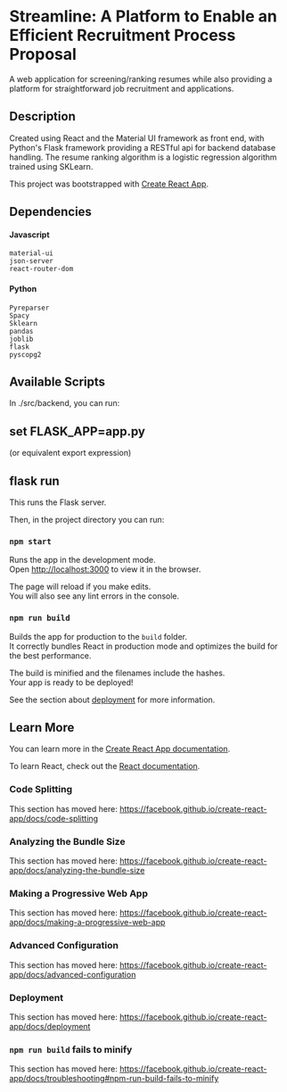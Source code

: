 # Streamline: A Platform to Enable an Efficient Recruitment Process Proposal

A web application for screening/ranking resumes while also providing a platform for straightforward job recruitment and applications.

## Description
Created using React and the Material UI framework as front end, with Python's Flask framework providing a RESTful api for backend database handling. The resume ranking algorithm is a logistic regression algorithm trained using SKLearn.

This project was bootstrapped with [Create React App](https://github.com/facebook/create-react-app).
## Dependencies
#### Javascript
    material-ui
    json-server
    react-router-dom
#### Python
    Pyreparser
    Spacy
    Sklearn
    pandas
    joblib
    flask
    pyscopg2
## Available Scripts
In ./src/backend, you can run:
## set FLASK_APP=app.py
(or equivalent export expression)
## flask run
This runs the Flask server.

Then, in the project directory you can run:
### `npm start`

Runs the app in the development mode.<br />
Open [http://localhost:3000](http://localhost:3000) to view it in the browser.

The page will reload if you make edits.<br />
You will also see any lint errors in the console.

### `npm run build`

Builds the app for production to the `build` folder.<br />
It correctly bundles React in production mode and optimizes the build for the best performance.

The build is minified and the filenames include the hashes.<br />
Your app is ready to be deployed!

See the section about [deployment](https://facebook.github.io/create-react-app/docs/deployment) for more information.

## Learn More

You can learn more in the [Create React App documentation](https://facebook.github.io/create-react-app/docs/getting-started).

To learn React, check out the [React documentation](https://reactjs.org/).

### Code Splitting

This section has moved here: https://facebook.github.io/create-react-app/docs/code-splitting

### Analyzing the Bundle Size

This section has moved here: https://facebook.github.io/create-react-app/docs/analyzing-the-bundle-size

### Making a Progressive Web App

This section has moved here: https://facebook.github.io/create-react-app/docs/making-a-progressive-web-app

### Advanced Configuration

This section has moved here: https://facebook.github.io/create-react-app/docs/advanced-configuration

### Deployment

This section has moved here: https://facebook.github.io/create-react-app/docs/deployment

### `npm run build` fails to minify

This section has moved here: https://facebook.github.io/create-react-app/docs/troubleshooting#npm-run-build-fails-to-minify
